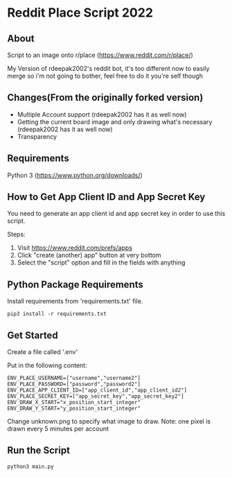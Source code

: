 # Reddit Place Script 2022

## About

Script to an image onto r/place (https://www.reddit.com/r/place/)

My Version of rdeepak2002's reddit bot, it's too different now to easily merge so i'm not going to bother, feel free to do it you're self though

## Changes(From the originally forked version)

- Multiple Account support (rdeepak2002 has it as well now)
- Getting the current board image and only drawing what's necessary (rdeepak2002 has it as well now)
- Transparency

## Requirements

Python 3 (https://www.python.org/downloads/)

## How to Get App Client ID and App Secret Key

You need to generate an app client id and app secret key in order to use this script.

Steps:

1. Visit https://www.reddit.com/prefs/apps
2. Click "create (another) app" button at very bottom
3. Select the "script" option and fill in the fields with anything

## Python Package Requirements

Install requirements from 'requirements.txt' file.

```shell
pip3 install -r requirements.txt
```

## Get Started

Create a file called '.env'

Put in the following content:

```text
ENV_PLACE_USERNAME=["username","username2"]
ENV_PLACE_PASSWORD=["password","password2"]
ENV_PLACE_APP_CLIENT_ID=["app_client_id","app_client_id2"]
ENV_PLACE_SECRET_KEY=["app_secret_key","app_secret_key2"]
ENV_DRAW_X_START="x_position_start_integer"
ENV_DRAW_Y_START="y_position_start_integer"
```

Change unknown.png to specify what image to draw. Note: one pixel is drawn every 5 minutes per account

## Run the Script

```
python3 main.py
```
